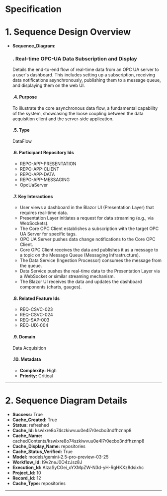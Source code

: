 # Specification

# 1. Sequence Design Overview

- **Sequence_Diagram:**
  ### . Real-time OPC-UA Data Subscription and Display
  Details the end-to-end flow of real-time data from an OPC UA server to a user's dashboard. This includes setting up a subscription, receiving data notifications asynchronously, publishing them to a message queue, and displaying them on the web UI.

  #### .4. Purpose
  To illustrate the core asynchronous data flow, a fundamental capability of the system, showcasing the loose coupling between the data acquisition client and the server-side application.

  #### .5. Type
  DataFlow

  #### .6. Participant Repository Ids
  
  - REPO-APP-PRESENTATION
  - REPO-APP-CLIENT
  - REPO-APP-DATA
  - REPO-APP-MESSAGING
  - OpcUaServer
  
  #### .7. Key Interactions
  
  - User views a dashboard in the Blazor UI (Presentation Layer) that requires real-time data.
  - Presentation Layer initiates a request for data streaming (e.g., via WebSockets).
  - The Core OPC Client establishes a subscription with the target OPC UA Server for specific tags.
  - OPC UA Server pushes data change notifications to the Core OPC Client.
  - Core OPC Client receives the data and publishes it as a message to a topic on the Message Queue (Messaging Infrastructure).
  - The Data Service (Ingestion Processor) consumes the message from the queue.
  - Data Service pushes the real-time data to the Presentation Layer via a WebSocket or similar streaming mechanism.
  - The Blazor UI receives the data and updates the dashboard components (charts, gauges).
  
  #### .8. Related Feature Ids
  
  - REQ-CSVC-023
  - REQ-CSVC-024
  - REQ-SAP-003
  - REQ-UIX-004
  
  #### .9. Domain
  Data Acquisition

  #### .10. Metadata
  
  - **Complexity:** High
  - **Priority:** Critical
  


---

# 2. Sequence Diagram Details

- **Success:** True
- **Cache_Created:** True
- **Status:** refreshed
- **Cache_Id:** kswlxre8o74szkiwvuu0e4l7r0ecbo3ndfhznnp8
- **Cache_Name:** cachedContents/kswlxre8o74szkiwvuu0e4l7r0ecbo3ndfhznnp8
- **Cache_Display_Name:** repositories
- **Cache_Status_Verified:** True
- **Model:** models/gemini-2.5-pro-preview-03-25
- **Workflow_Id:** I9v2neJ0O4zJsz8J
- **Execution_Id:** AIzaSyCGei_oYXMpZW-N3d-yH-RgHKXz8dsixhc
- **Project_Id:** 10
- **Record_Id:** 12
- **Cache_Type:** repositories


---

